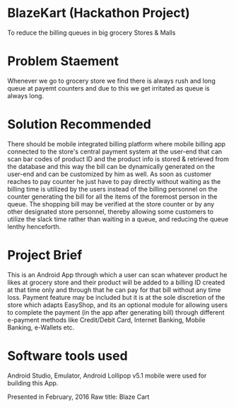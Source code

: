 # BlazeKart (Hackathon Project)
To reduce the billing queues in big grocery Stores &amp; Malls

# Problem Staement
Whenever we go to grocery store we find there is always rush and long queue at payemt counters and due to this we get irritated as queue is always long.

# Solution Recommended
There should be mobile integrated billing platform where mobile billing app connected to the store's central payment system at the user-end that can scan bar codes of product ID and the product info is stored & retrieved from the database and this way the bill can be dynamically generated on the user-end and can be customized by him as well. As soon as customer reaches to pay counter he just have to pay directly without waiting as the billing time is utilized by the users instead of the billing personnel on the counter generating the bill for all the items of the foremost person in the queue. The shopping bill may be verified at the store counter or by any other designated store personnel, thereby allowing some customers to utilize the slack time rather than waiting in a queue, and reducing the queue lenthy henceforth.

# Project Brief 
This is an Android App through which a user can scan whatever product he likes at grocery store and their product will be added to a billing ID created at that time only and through that he can pay for that bill without any time loss. Payment feature may be included but it is at the sole discretion of the store which adapts EasyShop, and its an optional module for allowing users to complete the payment (in the app after generating bill) through different e-payment methods like Credit/Debit Card, Internet Banking, Mobile Banking, e-Wallets etc.

# Software tools used
Android Studio, Emulator, Android Lollipop v5.1 mobile were used for building this App.

Presented in February, 2016
Raw title: Blaze Cart
